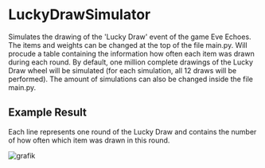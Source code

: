 # LuckyDrawSimulator
Simulates the drawing of the 'Lucky Draw' event of the game Eve Echoes. The items and weights can be changed at the top of the file main.py. Will procude a table containing the information how often each item was drawn during each round. By default, one million complete drawings of the Lucky Draw wheel will be simulated (for each simulation, all 12 draws will be performed). The amount of simulations can also be changed inside the file main.py.

## Example Result
Each line represents one round of the Lucky Draw and contains the number of how often which item was drawn in this round.

![grafik](https://user-images.githubusercontent.com/43181741/183904437-2940ff9d-b6c2-49ae-8bc5-4f2ca1d96785.png)
